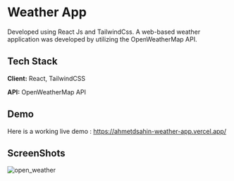 # Weather App

Developed using React Js and TailwindCss. A web-based weather application was developed by utilizing the OpenWeatherMap API.


## Tech Stack

**Client:** React, TailwindCSS

**API:** OpenWeatherMap API


## Demo
Here is a working live demo : https://ahmetdsahin-weather-app.vercel.app/

## ScreenShots
  
![open_weather](https://github.com/user-attachments/assets/070b621d-47e0-4087-a8f5-aef265d3928c)



